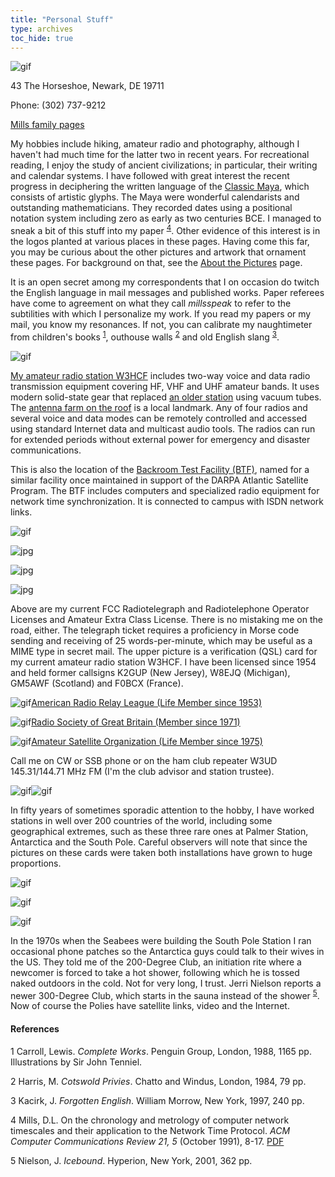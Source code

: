 ```yaml
---
title: "Personal Stuff"
type: archives
toc_hide: true
---
```


![gif](/documentation/pic/trail.gif)

43 The Horseshoe, Newark, DE 19711

Phone: (302) 737-9212

[Mills family pages](/reflib/fam/)

My hobbies include hiking, amateur radio and photography, although I haven't had much time for the latter two in recent years. For recreational reading, I enjoy the study of ancient civilizations; in particular, their writing and calendar systems. I have followed with great interest the recent progress in deciphering the written language of the [Classic Maya](/reflib/maya/), which consists of artistic glyphs. The Maya were wonderful calendarists and outstanding mathematicians. They recorded dates using a positional notation system including zero as early as two centuries BCE. I managed to sneak a bit of this stuff into my paper <sup>[4](#myfootnote4)</sup>. Other evidence of this interest is in the logos planted at various places in these pages. Having come this far, you may be curious about the other pictures and artwork that ornament these pages. For background on that, see the [About the Pictures](/reflib/pictures/) page.

It is an open secret among my correspondents that I on occasion do twitch the English language in mail messages and published works. Paper referees have come to agreement on what they call _millsspeak_ to refer to the subtilities with which I personalize my work. If you read my papers or my mail, you know my resonances. If not, you can calibrate my naughtimeter from children's books <sup>[1](#myfootnote1)</sup>, outhouse walls <sup>[2](#myfootnote2)</sup> and old English slang <sup>[3](#myfootnote3)</sup>.

![gif](/documentation/pic/w3hcf4.jpg)

[My amateur radio station W3HCF](/documentation/pic/w3hcf3.jpg) includes two-way voice and data radio transmission equipment covering HF, VHF and UHF amateur bands. It uses modern solid-state gear that replaced [an older station](/documentation/pic/hr01.jpg) using vacuum tubes. The [antenna farm on the roof](/documentation/pic/43_front.webp) is a local landmark. Any of four radios and several voice and data modes can be remotely controlled and accessed using standard Internet data and multicast audio tools. The radios can run for extended periods without external power for emergency and disaster communications.

This is also the location of the [Backroom Test Facility (BTF)](/reflib/backroom/), named for a similar facility once maintained in support of the DARPA Atlantic Satellite Program. The BTF includes computers and specialized radio equipment for network time synchronization. It is connected to campus with ISDN network links.

![gif](/documentation/pic/t2a.gif)

![jpg](/documentation/pic/licensea.jpg)

![jpg](/documentation/pic/w3hcf-1.jpg)

![jpg](/documentation/pic/car_license.jpg)

Above are my current FCC Radiotelegraph and Radiotelephone Operator Licenses and Amateur Extra Class License. There is no mistaking me on the road, either. The telegraph ticket requires a proficiency in Morse code sending and receiving of 25 words-per-minute, which may be useful as a MIME type in secret mail. The upper picture is a verification (QSL) card for my current amateur radio station W3HCF. I have been licensed since 1954 and held former callsigns K2GUP (New Jersey), W8EJQ (Michigan), GM5AWF (Scotland) and F0BCX (France).

![gif](/documentation/pic/arrl_rgb.gif)[American Radio Relay League (Life Member since 1953)](http://www.arrl.org/)

![gif](/documentation/pic/rsgb_rgb.gif)[Radio Society of Great Britain (Member since 1971)](https://rsgb.org/)

![gif](/documentation/pic/amsat_rgb.gif)[Amateur Satellite Organization (Life Member since 1975)](https://www.amsat.org/)

Call me on CW or SSB phone or on the ham club repeater W3UD 145.31/144.71 MHz FM (I'm the club advisor and station trustee).

![gif](/documentation/pic/qst1.gif)![gif](/documentation/pic/a002.jpg)

In fifty years of sometimes sporadic attention to the hobby, I have worked stations in well over 200 countries of the world, including some geographical extremes, such as these three rare ones at Palmer Station, Antarctica and the South Pole. Careful observers will note that since the pictures on these cards were taken both installations have grown to huge proportions.

![gif](/documentation/pic/kc4usn.gif)

![gif](/documentation/pic/kc4usz.gif)

![gif](/documentation/pic/kc4usp.gif)

In the 1970s when the Seabees were building the South Pole Station I ran occasional phone patches so the Antarctica guys could talk to their wives in the US. They told me of the 200-Degree Club, an initiation rite where a newcomer is forced to take a hot shower, following which he is tossed naked outdoors in the cold. Not for very long, I trust. Jerri Nielson reports a newer 300-Degree Club, which starts in the sauna instead of the shower <sup>[5](#myfootnote5)</sup>. Now of course the Polies have satellite links, video and the Internet.

#### References

<a name="myfootnote1">1</a>  Carroll, Lewis. _Complete Works_. Penguin Group, London, 1988, 1165 pp. Illustrations by Sir John Tenniel.

<a name="myfootnote2">2</a>  Harris, M. _Cotswold Privies_. Chatto and Windus, London, 1984, 79 pp.

<a name="myfootnote3">3</a>  Kacirk, J. _Forgotten English_. William Morrow, New York, 1997, 240 pp.

<a name="myfootnote4">4</a>  Mills, D.L. On the chronology and metrology of computer network timescales and their application to the Network Time Protocol. _ACM Computer Communications Review 21, 5_ (October 1991), 8-17. [PDF](/reflib/papers/time.pdf)

<a name="myfootnote5">5</a>  Nielson, J. _Icebound_. Hyperion, New York, 2001, 362 pp.